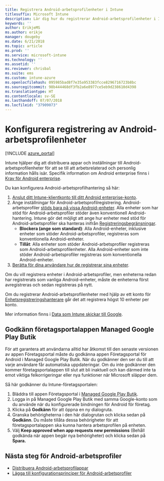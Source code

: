 ```yaml
---
title: Registrera Android-arbetsprofilenheter i Intune
titlesuffix: Microsoft Intune
description: Lär dig hur du registrerar Android-arbetsprofilenheter i Intune.
keywords: ''
author: ErikjeMS
ms.author: erikje
manager: dougeby
ms.date: 6/21/2018
ms.topic: article
ms.prod: ''
ms.service: microsoft-intune
ms.technology: ''
ms.assetid: ''
ms.reviewer: chrisbal
ms.suite: ems
ms.custom: intune-azure
ms.openlocfilehash: 095985bad8f7e35a953383fcce8296716723b8bc
ms.sourcegitcommit: 98b444468df3fb2a6e8977ce5eb9d238610d4398
ms.translationtype: HT
ms.contentlocale: sv-SE
ms.lasthandoff: 07/07/2018
ms.locfileid: "37909073"
---
```

# <a name="set-up-enrollment-of-android-work-profile-devices"></a>Konfigurera registrering av Android-arbetsprofilenheter

[!INCLUDE [azure_portal](./includes/azure_portal.md)]

Intune hjälper dig att distribuera appar och inställningar till Android-arbetsprofilenheter för att se till att arbetsrelaterad och personlig information hålls isär. Specifik information om Android enterprise finns i [Krav för Android enterprise](https://support.google.com/work/android/answer/6174145?hl=en&ref_topic=6151012).

Du kan konfigurera Android-arbetsprofilhantering så här:

1. [Anslut ditt Intune-klientkonto till ditt Android enterprise-konto](connect-intune-android-enterprise.md).
2. Ange inställningar för Android-arbetsprofilregistrering. Android-arbetsprofiler [stöds bara på vissa Android-enheter](https://support.google.com/work/android/answer/6174145?hl=en&ref_topic=6151012%20style=%22target=new_window%22). Alla enheter som har stöd för Android-arbetsprofiler stöder även konventionell Android-hantering. Intune gör det möjligt att ange hur enheter med stöd för Android-arbetsprofiler ska hanteras inifrån [Registreringsbegränsningar](enrollment-restrictions-set.md).
    - **Blockera (ange som standard)**: Alla Android-enheter, inklusive enheter som stöder Android-arbetsprofiler, registreras som konventionella Android-enheter.
    - **Tillåt**: Alla enheter som stöder Android-arbetsprofiler registreras som Android-arbetsprofilenheter. Alla Android-enheter som inte stöder Android-arbetsprofiler registreras som konventionella Android-enheter.
3. [Berätta för dina användare hur de registrerar sina enheter](/intune-user-help/enroll-your-device-in-intune-android.md).


Om du vill registrera enheter i Android-arbetsprofiler, men enheterna redan har registrerats som vanliga Android-enheter, måste de enheterna först avregistreras och sedan registreras på nytt.

Om du registrerar Android-arbetsprofilenheter med hjälp av ett konto för [Enhetsregistreringshanterare](device-enrollment-manager-enroll.md) går det att registrera högst 10 enheter per konto.

Mer information finns i [Data som Intune skickar till Google](data-intune-sends-to-google.md).

## <a name="approve-the-company-portal-app-in-the-managed-google-play-store"></a>Godkänn företagsportalappen Managed Google Play Butik

För att garantera att användarna alltid har åtkomst till den senaste versionen av appen Företagsportal måste du godkänna appen Företagsportal för Android i Managed Google Play Butik. När du godkänner den ser du till att varje användare får automatiska uppdateringar. Om du inte godkänner den kommer företagsportalappen till slut att bli inaktuell och kan därmed inte ta emot viktiga felkorrigeringar eller nya funktioner när Microsoft släpper dem.

Så här godkänner du Intune-företagsportalen:

1.  Bläddra till appen Företagsportal i [Managed Google Play Butik](https://play.google.com/work/apps/details?id=com.microsoft.windowsintune.companyportal).
2.  Logga in på Managed Google Play Butik med samma Google-konto som du använde när du konfigurerade bindningen för Android för företag.
3.  Klicka på **Godkänn** för att öppna en ny dialogruta.
4.  Granska behörigheterna i den här dialogrutan och klicka sedan på **Godkänn**. Du måste tillåta dessa behörigheter för att företagsportalappen ska kunna hantera arbetsprofilen på enheten.
5.  Välj **Keep approved when app requests new permissions** (Behåll godkända när appen begär nya behörigheter) och klicka sedan på **Spara.**

## <a name="next-steps-for-android-work-profiles"></a>Nästa steg för Android-arbetsprofiler
- [Distribuera Android-arbetsprofilappar](store-apps-android.md)
- [Lägga till konfigurationsprinciper för Android-arbetsprofiler](device-profiles.md)